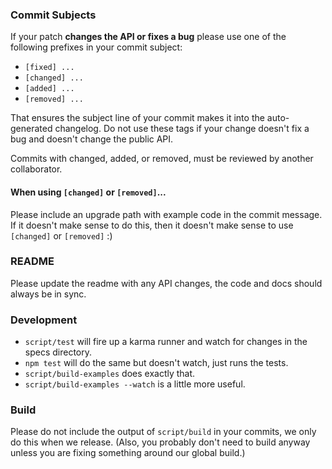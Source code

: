 ### Commit Subjects

If your patch **changes the API or fixes a bug** please use one of the
following prefixes in your commit subject:

- `[fixed] ...`
- `[changed] ...`
- `[added] ...`
- `[removed] ...`

That ensures the subject line of your commit makes it into the
auto-generated changelog. Do not use these tags if your change doesn't
fix a bug and doesn't change the public API.

Commits with changed, added, or removed, must be reviewed by another
collaborator.

#### When using `[changed]` or `[removed]`...

Please include an upgrade path with example code in the commit message.
If it doesn't make sense to do this, then it doesn't make sense to use
`[changed]` or `[removed]` :)

### README

Please update the readme with any API changes, the code and docs should
always be in sync.

### Development

- `script/test` will fire up a karma runner and watch for changes in the
  specs directory.
- `npm test` will do the same but doesn't watch, just runs the tests.
- `script/build-examples` does exactly that.
- `script/build-examples --watch` is a little more useful.

### Build

Please do not include the output of `script/build` in your commits, we
only do this when we release. (Also, you probably don't need to build
anyway unless you are fixing something around our global build.)

